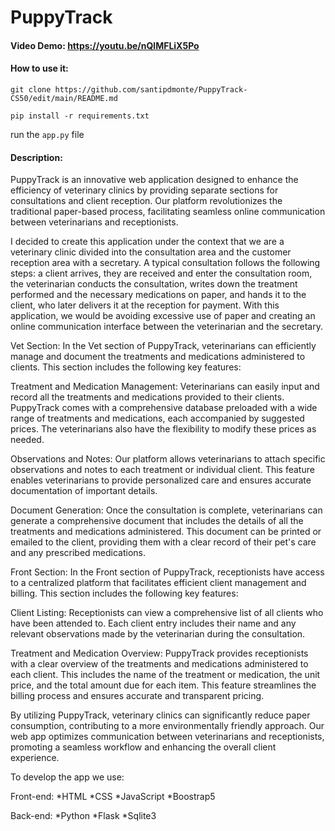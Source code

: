 # PuppyTrack
#### Video Demo:  https://youtu.be/nQlMFLiX5Po

#### How to use it:
`git clone https://github.com/santipdmonte/PuppyTrack-CS50/edit/main/README.md`

`pip install -r requirements.txt`

run the `app.py` file

#### Description:
PuppyTrack is an innovative web application designed to enhance the efficiency of veterinary clinics by providing separate sections for consultations and client reception. Our platform revolutionizes the traditional paper-based process, facilitating seamless online communication between veterinarians and receptionists.

I decided to create this application under the context that we are a veterinary clinic divided into the consultation area and the customer reception area with a secretary. A typical consultation follows the following steps: a client arrives, they are received and enter the consultation room, the veterinarian conducts the consultation, writes down the treatment performed and the necessary medications on paper, and hands it to the client, who later delivers it at the reception for payment.
With this application, we would be avoiding excessive use of paper and creating an online communication interface between the veterinarian and the secretary.

Vet Section:
In the Vet section of PuppyTrack, veterinarians can efficiently manage and document the treatments and medications administered to clients. This section includes the following key features:

Treatment and Medication Management: Veterinarians can easily input and record all the treatments and medications provided to their clients. PuppyTrack comes with a comprehensive database preloaded with a wide range of treatments and medications, each accompanied by suggested prices. The veterinarians also have the flexibility to modify these prices as needed.

Observations and Notes: Our platform allows veterinarians to attach specific observations and notes to each treatment or individual client. This feature enables veterinarians to provide personalized care and ensures accurate documentation of important details.

Document Generation: Once the consultation is complete, veterinarians can generate a comprehensive document that includes the details of all the treatments and medications administered. This document can be printed or emailed to the client, providing them with a clear record of their pet's care and any prescribed medications.

Front Section:
In the Front section of PuppyTrack, receptionists have access to a centralized platform that facilitates efficient client management and billing. This section includes the following key features:

Client Listing: Receptionists can view a comprehensive list of all clients who have been attended to. Each client entry includes their name and any relevant observations made by the veterinarian during the consultation.

Treatment and Medication Overview: PuppyTrack provides receptionists with a clear overview of the treatments and medications administered to each client. This includes the name of the treatment or medication, the unit price, and the total amount due for each item. This feature streamlines the billing process and ensures accurate and transparent pricing.

By utilizing PuppyTrack, veterinary clinics can significantly reduce paper consumption, contributing to a more environmentally friendly approach. Our web app optimizes communication between veterinarians and receptionists, promoting a seamless workflow and enhancing the overall client experience.

To develop the app we use:

Front-end:
 *HTML
 *CSS
 *JavaScript
 *Boostrap5

Back-end:
    *Python
    *Flask
    *Sqlite3
